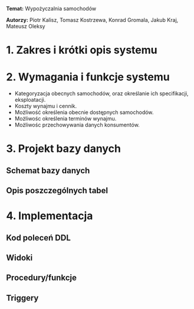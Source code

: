 
**Temat:** Wypożyczalnia samochodów

**Autorzy:** Piotr Kalisz, Tomasz Kostrzewa, Konrad Gromala, Jakub Kraj, Mateusz Oleksy

# 1. Zakres i krótki opis systemu

# 2. Wymagania i funkcje systemu

- Kategoryzacja obecnych samochodów, oraz określanie ich specifikacji, eksploatacji.
- Koszty wynajmu i cennik.
- Możliwość określenia obecnie dostępnych samochodów.
- Możliwośc określenia terminów wynajmu.
- Możliwośc przechowywania danych konsumentów.

# 3. Projekt bazy danych

## Schemat bazy danych

## Opis poszczególnych tabel

# 4. Implementacja

## Kod poleceń DDL

## Widoki

## Procedury/funkcje

## Triggery